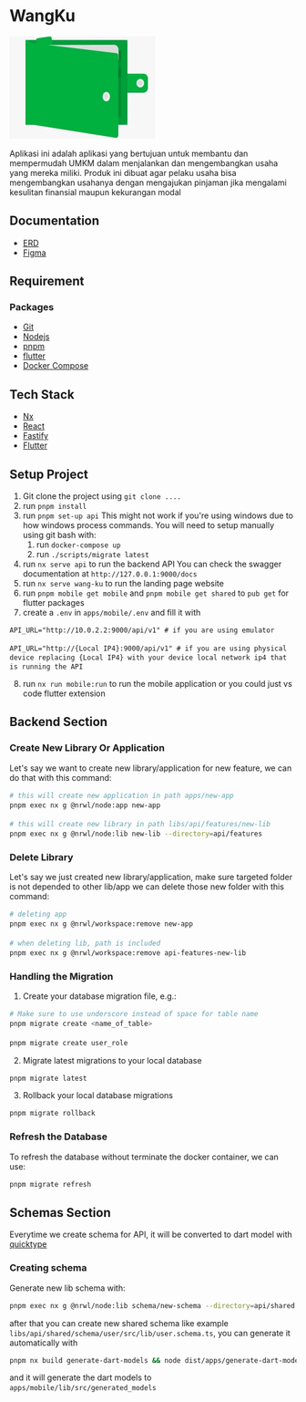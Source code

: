 # WangKu

![Preview](/docs/logo.jpeg)

Aplikasi ini adalah aplikasi yang bertujuan untuk membantu dan mempermudah UMKM dalam menjalankan dan mengembangkan usaha yang mereka miliki. Produk ini dibuat agar pelaku usaha bisa mengembangkan usahanya dengan mengajukan pinjaman jika mengalami kesulitan finansial maupun kekurangan modal

## Documentation

- [ERD](https://dbdocs.io/excalios/WangKu?view=relationships)
- [Figma](https://www.figma.com/file/Q214mmmVj7PisjIyodltR0/Kampus-Ayam---WangKu?type=design&node-id=6%3A2124&mode=design&t=2HxYzRBAZ4KxIHSI-1)

## Requirement

### Packages

- [Git](https://git-scm.com/)
- [Nodejs](https://nodejs.org/en)
- [pnpm](https://pnpm.io/)
- [flutter](https://docs.flutter.dev/get-started/install)
- [Docker Compose](https://docs.docker.com/compose/)

## Tech Stack

- [Nx](https://nx.dev/)
- [React](https://react.dev/)
- [Fastify](https://www.fastify.io/)
- [Flutter](https://flutter.dev/)

## Setup Project

1. Git clone the project using `git clone ....`
2. run `pnpm install`
3. run `pnpm set-up api`
   This might not work if you're using windows due to how windows process commands. You will need to setup manually using git bash with:
   1. run `docker-compose up`
   2. run `./scripts/migrate latest`
4. run `nx serve api` to run the backend API
   You can check the swagger documentation at `http://127.0.0.1:9000/docs`
5. run `nx serve wang-ku` to run the landing page website
6. run `pnpm mobile get mobile` and `pnpm mobile get shared` to `pub get` for flutter packages
7. create a `.env` in `apps/mobile/.env` and fill it with

```.env
API_URL="http://10.0.2.2:9000/api/v1" # if you are using emulator

API_URL="http://{Local IP4}:9000/api/v1" # if you are using physical device replacing {Local IP4} with your device local network ip4 that is running the API
```

8. run `nx run mobile:run` to run the mobile application or you could just vs code flutter extension

## Backend Section

### Create New Library Or Application

Let's say we want to create new library/application for new feature, we can do that with this command:

```sh
# this will create new application in path apps/new-app
pnpm exec nx g @nrwl/node:app new-app

# this will create new library in path libs/api/features/new-lib
pnpm exec nx g @nrwl/node:lib new-lib --directory=api/features
```

### Delete Library

Let's say we just created new library/application, make sure targeted folder is not depended to other lib/app
we can delete those new folder with this command:

```sh
# deleting app
pnpm exec nx g @nrwl/workspace:remove new-app

# when deleting lib, path is included
pnpm exec nx g @nrwl/workspace:remove api-features-new-lib
```

### Handling the Migration

1. Create your database migration file, e.g.:

```sh
# Make sure to use underscore instead of space for table name
pnpm migrate create <name_of_table>

pnpm migrate create user_role
```

2. Migrate latest migrations to your local database

```sh
pnpm migrate latest
```

3. Rollback your local database migrations

```sh
pnpm migrate rollback
```

### Refresh the Database

To refresh the database without terminate the docker container, we can use:

```sh
pnpm migrate refresh
```

## Schemas Section

Everytime we create schema for API, it will be converted to dart model with [quicktype](https://quicktype.io/)

### Creating schema

Generate new lib schema with:

```sh
pnpm exec nx g @nrwl/node:lib schema/new-schema --directory=api/shared
```

after that you can create new shared schema like example `libs/api/shared/schema/user/src/lib/user.schema.ts`, you can generate it automatically with

```sh
pnpm nx build generate-dart-models && node dist/apps/generate-dart-models/main.js
```

and it will generate the dart models to `apps/mobile/lib/src/generated_models`
